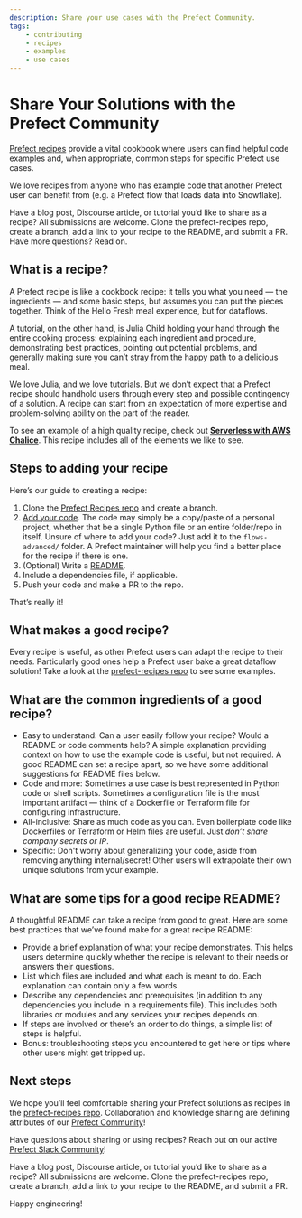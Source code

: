 ```yaml
---
description: Share your use cases with the Prefect Community.
tags:
    - contributing
    - recipes
    - examples
    - use cases
---
```


# Share Your Solutions with the Prefect Community

[Prefect recipes](https://github.com/PrefectHQ/prefect-recipes) provide a vital cookbook where users can find helpful code examples and, when appropriate, common steps for specific Prefect use cases.

We love recipes from anyone who has example code that another Prefect user can benefit from (e.g. a Prefect flow that loads data into Snowflake).

Have a blog post, Discourse article, or tutorial you’d like to share as a recipe? All submissions are welcome. Clone the prefect-recipes repo, create a branch, add a link to your recipe to the README, and submit a PR. Have more questions? Read on.

## What is a recipe?

A Prefect recipe is like a cookbook recipe: it tells you what you need &mdash; the ingredients &mdash; and some basic steps, but assumes you can put the pieces together. Think of the Hello Fresh meal experience, but for dataflows.

A tutorial, on the other hand, is Julia Child holding your hand through the entire cooking process: explaining each ingredient and procedure, demonstrating best practices, pointing out potential problems, and generally making sure you can’t stray from the happy path to a delicious meal.

We love Julia, and we love tutorials. But we don’t expect that a Prefect recipe should handhold users through every step and possible contingency of a solution. A recipe can start from an expectation of more expertise and problem-solving ability on the part of the reader.

To see an example of a high quality recipe, check out **[Serverless with AWS Chalice](https://github.com/PrefectHQ/prefect-recipes/tree/main/flows-advanced/serverless)**. This recipe includes all of the elements we like to see.

## Steps to adding your recipe

Here’s our guide to creating a recipe:

1. Clone the [Prefect Recipes repo](https://github.com/PrefectHQ/prefect-recipes) and create a branch.
2. [Add your code](#what-are-the-common-ingredients-of-a-good-recipe). The code may simply be a copy/paste of a personal project, whether that be a single Python file or an entire folder/repo in itself. Unsure of where to add your code? Just add it to the `flows-advanced/` folder. A Prefect maintainer will help you find a better place for the recipe if there is one.
3. (Optional) Write a [README](#what-are-some-tips-for-a-good-recipe-readme).
4. Include a dependencies file, if applicable.
6. Push your code and make a PR to the repo.

That’s really it! 

## What makes a good recipe?

Every recipe is useful, as other Prefect users can adapt the recipe to their needs. Particularly good ones help a Prefect user bake a great dataflow solution! Take a look at the [prefect-recipes repo](https://github.com/PrefectHQ/prefect-recipes) to see some examples.

## What are the common ingredients of a good recipe?

- Easy to understand: Can a user easily follow your recipe? Would a README or code comments help? A simple explanation providing context on how to use the example code is useful, but not required. A good README can set a recipe apart, so we have some additional suggestions for README files below.
- Code and more: Sometimes a use case is best represented in Python code or shell scripts. Sometimes a configuration file is the most important artifact &mdash; think of a Dockerfile or Terraform file for configuring infrastructure.
- All-inclusive: Share as much code as you can. Even boilerplate code like Dockerfiles or Terraform or Helm files are useful. Just *don’t share company secrets or IP*.
- Specific: Don't worry about generalizing your code, aside from removing anything internal/secret! Other users will extrapolate their own unique solutions from your example.

## What are some tips for a good recipe README?

A thoughtful README can take a recipe from good to great. Here are some best practices that we’ve found make for a great recipe README:

- Provide a brief explanation of what your recipe demonstrates. This helps users determine quickly whether the recipe is relevant to their needs or answers their questions.
- List which files are included and what each is meant to do. Each explanation can contain only a few words.
- Describe any dependencies and prerequisites (in addition to any dependencies you include in a requirements file). This includes both libraries or modules and any services your recipes depends on.
- If steps are involved or there’s an order to do things, a simple list of steps is helpful.
- Bonus: troubleshooting steps you encountered to get here or tips where other users might get tripped up.

## Next steps

We hope you’ll feel comfortable sharing your Prefect solutions as recipes in the [prefect-recipes repo](https://github.com/PrefectHQ/prefect-recipes#contributions). Collaboration and knowledge sharing are defining attributes of our [Prefect Community](https://www.prefect.io/slack)! 

Have questions about sharing or using recipes? Reach out on our active [Prefect Slack Community](https://www.prefect.io/slack)!

Have a blog post, Discourse article, or tutorial you’d like to share as a recipe? All submissions are welcome. Clone the prefect-recipes repo, create a branch, add a link to your recipe to the README, and submit a PR. 

Happy engineering!